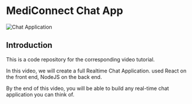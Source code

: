 # MediConnect Chat App

![Chat Application](https://i.ibb.co/hsvcw4V/image.png)


## Introduction
This is a code repository for the corresponding video tutorial. 

In this video, we will create a full Realtime Chat Application.  used React on the front end, NodeJS on the back end.

By the end of this video, you will be able to build any real-time chat application you can think of.
